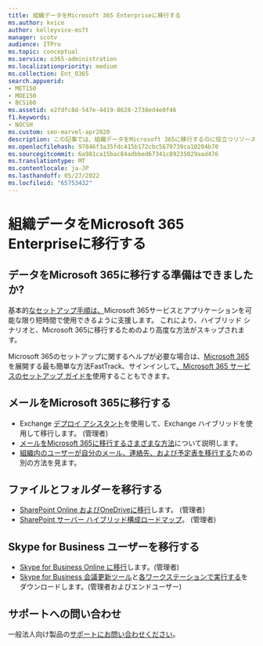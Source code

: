 ```yaml
---
title: 組織データをMicrosoft 365 Enterpriseに移行する
ms.author: kvice
author: kelleyvice-msft
manager: scotv
audience: ITPro
ms.topic: conceptual
ms.service: o365-administration
ms.localizationpriority: medium
ms.collection: Ent_O365
search.appverid:
- MET150
- MOE150
- BCS160
ms.assetid: e2fdfc8d-547e-4419-8628-2738ed4e0f46
f1.keywords:
- NOCSH
ms.custom: seo-marvel-apr2020
description: この記事では、組織データをMicrosoft 365に移行するのに役立つリソースを確認します。
ms.openlocfilehash: 97846f3a35fdc415b172cbc5670739ca10204b70
ms.sourcegitcommit: 6a981ca15bac84adbbed67341c89235029aad476
ms.translationtype: MT
ms.contentlocale: ja-JP
ms.lasthandoff: 05/27/2022
ms.locfileid: "65753432"
---
```

# <a name="migrate-your-organization-data-to-microsoft-365-enterprise"></a>組織データをMicrosoft 365 Enterpriseに移行する

## <a name="ready-to-migrate-your-data-to-microsoft-365"></a>データをMicrosoft 365に移行する準備はできましたか?

基本的[なセットアップ手順は、](https://support.office.com/article/Set-up-Office-365-for-business-6a3a29a0-e616-4713-99d1-15eda62d04fa)Microsoft 365サービスとアプリケーションを可能な限り短時間で使用できるように支援します。 これにより、ハイブリッド シナリオと、Microsoft 365に移行するためのより高度な方法がスキップされます。 
  
Microsoft 365のセットアップに関するヘルプが必要な場合は、[Microsoft 365](https://fasttrack.microsoft.com/office)を展開する最も簡単な方法FastTrack、サインインして[、Microsoft 365 サービスのセットアップ ガイドを](setup-guides-for-microsoft-365.md)使用することもできます。

## <a name="migrate-email-to-microsoft-365"></a>メールをMicrosoft 365に移行する
- Exchange [デプロイ アシスタント](https://technet.microsoft.com/exdeploy2013)を使用して、Exchange ハイブリッドを使用して移行します。 (管理者)
- [メールをMicrosoft 365に移行するさまざまな方法](https://support.office.com/article/Ways-to-migrate-multiple-email-accounts-to-Office-365-0a4913fe-60fb-498f-9155-a86516418842)について説明します。
- [組織内のユーザーが自分のメール、連絡先、および予定表を移行する](https://support.office.com/article/Migrate-email-and-contacts-to-Office-365-for-business-a3e3bddb-582e-4133-8670-e61b9f58627e)ための別の方法を見ます。

## <a name="migrate-files-and-folders"></a>ファイルとフォルダーを移行する
- [SharePoint Online およびOneDriveに移行](/sharepointmigration/migrate-to-sharepoint-online)します。 (管理者)
- [SharePoint サーバー ハイブリッド構成ロードマップ](/SharePoint/hybrid/configuration-roadmaps)。 (管理者)

## <a name="migrate-skype-for-business-users"></a>Skype for Business ユーザーを移行する
- [Skype for Business Online に移行](/SkypeForBusiness/hybrid/move-users-between-on-premises-and-cloud?bc=%2fSkypeForBusiness%2fbreadcrumb%2ftoc.json&toc=%2fSkypeForBusiness%2ftoc.json)します。(管理者)
- [Skype for Business 会議更新ツール](https://www.microsoft.com/download/details.aspx?id=51659)と[各ワークステーションで実行する](https://support.office.com/article/Meeting-Update-Tool-for-Skype-for-Business-and-Lync-2b525fe6-ed0f-4331-b533-c31546fcf4d4)をダウンロードします。(管理者およびエンドユーザー)
  
## <a name="need-to-talk-to-support"></a>サポートへの問い合わせ
一般法人向け製品の[サポートにお問い合わせください](https://support.office.com/article/32a17ca7-6fa0-4870-8a8d-e25ba4ccfd4b)。